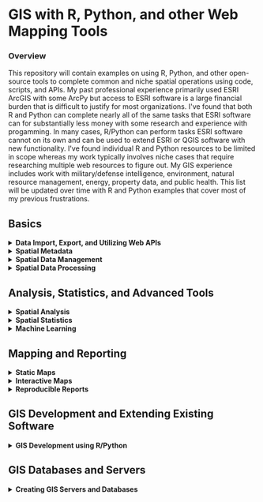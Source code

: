 # GIS with R, Python, and other Web Mapping Tools

### Overview
This repository will contain examples on using R, Python, and other open-source tools to complete common and niche spatial operations using code, scripts, and APIs. My past professional experience primarily used ESRI ArcGIS with some ArcPy but access to ESRI software is a large financial burden that is difficult to justify for most organizations. I've found that both R and Python can complete nearly all of the same tasks that ESRI software can for substantially less money with some research and experience with progamming. In many cases, R/Python can perform tasks ESRI software cannot on its own and can be used to extend ESRI or QGIS software with new functionality. I've found individual R and Python resources to be limited in scope whereas my work typically involves niche cases that require researching multiple web resources to figure out. My GIS experience includes work with military/defense intelligence, environment, natural resource management, energy, property data, and public health. This list will be updated over time with R and Python examples that cover most of my previous frustrations.

## Basics

<details>
  ><summary><b>Data Import, Export, and Utilizing Web APIs</b></summary>

-  Importing the variety of common spatial data formats into R
  -  Vector vs Raster in R
  -  JSON, .shp, .csv, other vector formats
  -  .img, .tif, other raster formats
  -  Accessing spatial data web services via APIs (REST, SQL databases, etc.)
  
</details>

<details>
  <summary><b>Spatial Metadata</b></summary>
  
-  Examining spatial metadata
-  Reprojecting spatial coordinates
  
</details>

<details>
  <summary><b>Spatial Data Management</b></summary>
  
-  Reducing spatial data file size
-  Joining non-spatial tables to spatial data
-  Exporting spatial data from R
  
</details>

<details>
  <summary><b>Spatial Data Processing</b></summary>

-  Cleaning up data for spatial data processing
-  Combining datasets that use multiple projections
-  Subsetting data by geographic location
-  Geoprocessing i.e. Union, merge, intersect, buffer, extract, and other common spatial tasks in R
  
</details>

## Analysis, Statistics, and Advanced Tools

<details>
  <summary><b>Spatial Analysis</b></summary>
  
-  Calculating new fields based on spatial information
-  Using geoprocessing tools to derive insights
-  Working with topologies and networks
-  
  
</details>

<details>
  <summary><b>Spatial Statistics</b></summary>

-  An introduction to spatial statistics and fundamental assumptions
-  Autocorrelation
-  Regression
-  Point Patterns
-  Interpolation 
  
</details>

<details>
  <summary><b>Machine Learning</b></summary>

-  Image segmentation and classification
-  Neural Networks
-  Prediction/Forecasting
-  Data Mining

</details>

## Mapping and Reporting

<details>
  <summary><b>Static Maps</b></summary>

-  Creating maps for reports
-  Creating large maps for printing
-  Creating basemaps for other spatial applications
  
</details>

<details>
  <summary><b>Interactive Maps</b></summary>

- Leaflet
  -  Leaftlet API in R
  -  Leaflet API in Python
-  ArcGIS Online (Free)
-  Mapbox
-  R Markdown, Flexdashboard, and Shiny
  
</details>

<details>
  <summary><b>Reproducible Reports</b></summary>

-  Scripting GIS Reports in R
-  Iterative Report Generation in R
-  Iterating Output Dataset Generation in R
  
</details>

## GIS Development and Extending Existing Software

<details>
  <summary><b>GIS Development using R/Python</b></summary>

-  Help with spatial math and translating methods to code
-  R Packages
-  Python Packages
-  Creating tools for QGIS
-  Creating tools for ArcGIS
-  Creating tools for use in other programming languages
  
</details>

## GIS Databases and Servers

<details>
  <summary><b>Creating GIS Servers and Databases</b></summary>

-  Introduction to GIS Web Servers
-  Introduction to spatial databases
-  Creating a basic Web Server
-  Creating a basic API for a Web Server

</details>

<!--  <details> -->
  <!--  <summary><b>Name-of-section-here</b></summary> -->
  
<!-- </details> -->

